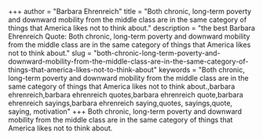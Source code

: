 +++
author = "Barbara Ehrenreich"
title = "Both chronic, long-term poverty and downward mobility from the middle class are in the same category of things that America likes not to think about."
description = "the best Barbara Ehrenreich Quote: Both chronic, long-term poverty and downward mobility from the middle class are in the same category of things that America likes not to think about."
slug = "both-chronic-long-term-poverty-and-downward-mobility-from-the-middle-class-are-in-the-same-category-of-things-that-america-likes-not-to-think-about"
keywords = "Both chronic, long-term poverty and downward mobility from the middle class are in the same category of things that America likes not to think about.,barbara ehrenreich,barbara ehrenreich quotes,barbara ehrenreich quote,barbara ehrenreich sayings,barbara ehrenreich saying,quotes, sayings,quote, saying, motivation"
+++
Both chronic, long-term poverty and downward mobility from the middle class are in the same category of things that America likes not to think about.
